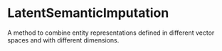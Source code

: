 # LatentSemanticImputation
A method to combine entity representations defined in different vector spaces and with different dimensions.
